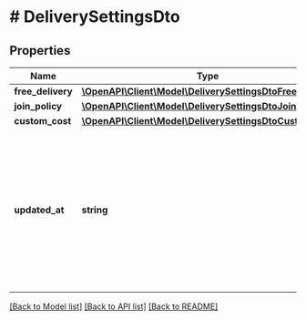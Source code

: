 # # DeliverySettingsDto

## Properties

Name | Type | Description | Notes
------------ | ------------- | ------------- | -------------
**free_delivery** | [**\OpenAPI\Client\Model\DeliverySettingsDtoFreeDelivery**](DeliverySettingsDtoFreeDelivery.md) |  | [optional] 
**join_policy** | [**\OpenAPI\Client\Model\DeliverySettingsDtoJoinPolicy**](DeliverySettingsDtoJoinPolicy.md) |  | [optional] 
**custom_cost** | [**\OpenAPI\Client\Model\DeliverySettingsDtoCustomCost**](DeliverySettingsDtoCustomCost.md) |  | [optional] 
**updated_at** | **string** | Date and time of the last modification of the set in UTC ISO 8601 format. When updating (Put) settings the field is ignored. | [optional] 

[[Back to Model list]](../../README.md#documentation-for-models) [[Back to API list]](../../README.md#documentation-for-api-endpoints) [[Back to README]](../../README.md)


